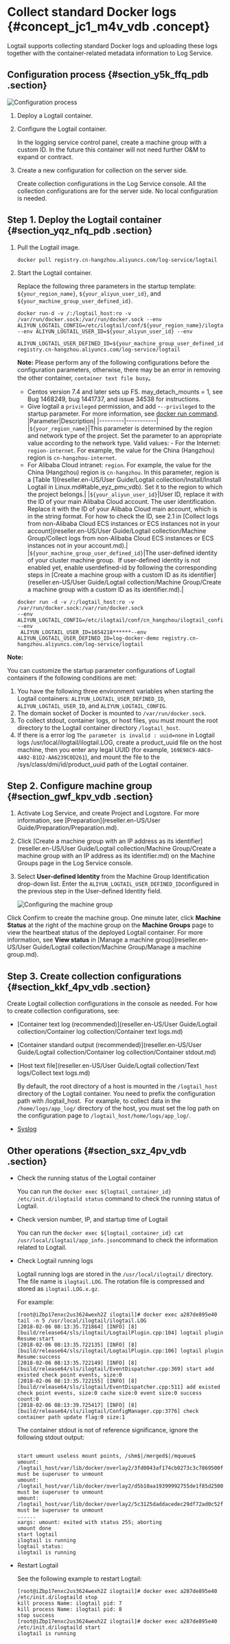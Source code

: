 # Collect standard Docker logs {#concept_jc1_m4v_vdb .concept}

Logtail supports collecting standard Docker logs and uploading these logs together with the container-related metadata information to Log Service.

## Configuration process {#section_y5k_ffq_pdb .section}

![](images/2674_en-US.png "Configuration process")

1.  Deploy a Logtail container.
2.  Configure the Logtail container.

    In the logging service control panel, create a machine group with a custom ID. In the future this container will not need further O&M to expand or contract.

3.  Create a new configuration for collection on the server side.

    Create collection configurations in the Log Service console. All the collection configurations are for the server side. No local configuration is needed.


## Step 1. Deploy the Logtail container {#section_yqz_nfq_pdb .section}

1.  Pull the Logtail image.

    ```
    docker pull registry.cn-hangzhou.aliyuncs.com/log-service/logtail
    ```

2.  Start the Logtail container.

    Replace the following three parameters in the startup template: `${your_region_name}`, `${your_aliyun_user_id}`, and `${your_machine_group_user_defined_id}`.

    ```
    docker run-d -v /:/logtail_host:ro -v /var/run/docker.sock:/var/run/docker.sock --env 
    ALIYUN_LOGTAIL_CONFIG=/etc/ilogtail/conf/${your_region_name}/ilogtail_config.json 
    --env ALIYUN_LOGTAIL_USER_ID=${your_aliyun_user_id} --env
     ALIYUN_LOGTAIL_USER_DEFINED_ID=${your_machine_group_user_defined_id} registry.cn-hangzhou.aliyuncs.com/log-service/logtail
    ```

    **Note:** Please perform any of the following configurations before the configuration parameters, otherwise, there may be an error in removing the other container, `container text file busy`。

    -   Centos version 7.4 and later sets up FS. may\_detach\_mounts = 1, see Bug 1468249, bug 1441737, and issue 34538 for instructions.
    -   Give logtail a `privileged` permission, and add -`--privileged` to the startup parameter. For more information, see [docker run command](https://docs.docker.com/engine/reference/run/).
    |Parameter|Description|
    |---------|-----------|
    |`${your_region_name}`|This parameter is determined by the region and network type of the project. Set the parameter to an appropriate value according to the network type. Valid values:    -   For the Internet: `region-internet`. For example, the value for the China \(Hangzhou\) region is `cn-hangzhou-internet`.
    -   For Alibaba Cloud intranet: `region`. For example, the value for the China \(Hangzhou\) region is `cn-hangzhou`.
In this parameter, region is a [Table 1](reseller.en-US/User Guide/Logtail collection/Install/Install Logtail in Linux.md#table_eyz_pmv_vdb). Set it to the region to which the project belongs.|
    |`${your_aliyun_user_id}`|User ID, replace it with the ID of your main Alibaba Cloud account. The user identification. Replace it with the ID of your Alibaba Cloud main account, which is in the string format. For how to check the ID, see 2.1 in [Collect logs from non-Alibaba Cloud ECS instances or ECS instances not in your account](reseller.en-US/User Guide/Logtail collection/Machine Group/Collect logs from non-Alibaba Cloud ECS instances or ECS instances not in your account.md).|
    |`${your_machine_group_user_defined_id}`|The user-defined identity of your cluster machine group.  If user-defined identity is not enabled yet, enable userdefined-id by following the corresponding steps in [Create a machine group with a custom ID as its identifier](reseller.en-US/User Guide/Logtail collection/Machine Group/Create a machine group with a custom ID as its identifier.md).|

    ```
    docker run -d -v /:/logtail_host:ro -v /var/run/docker.sock:/var/run/docker.sock 
    --env ALIYUN_LOGTAIL_CONFIG=/etc/ilogtail/conf/cn_hangzhou/ilogtail_config.json --env
     ALIYUN_LOGTAIL_USER_ID=1654218******--env ALIYUN_LOGTAIL_USER_DEFINED_ID=log-docker-demo registry.cn-hangzhou.aliyuncs.com/log-service/logtail
    ```


**Note:** 

You can customize the startup parameter configurations of Logtail containers if the following conditions are met:

1.  You have the following three environment variables when starting the Logtail containers: `ALIYUN_LOGTAIL_USER_DEFINED_ID`, `ALIYUN_LOGTAIL_USER_ID`, and `ALIYUN_LOGTAIL_CONFIG`.
2.  The domain socket of Docker is mounted to `/var/run/docker.sock`.
3.  To collect stdout, container logs, or host files, you must mount the root directory to the Logtail container directory `/logtail_host`.
4.  If there is a error log `The parameter is invalid : uuid=none` in Logtail logs /usr/local/ilogtail/ilogtail.LOG, create a product\_uuid file on the host machine, then you enter any legal UUID \(for example, `169E98C9-ABC0-4A92-B1D2-AA6239C0D261`\), and mount the file to the /sys/class/dmi/id/product\_uuid path of the Logtail container.

## **Step 2. Configure machine group** {#section_gwf_kpv_vdb .section}

1.  Activate Log Service, and create Project and Logstore. For more information, see [Preparation](reseller.en-US/User Guide/Preparation/Preparation.md).
2.  Click [Create a machine group with an IP address as its identifier](reseller.en-US/User Guide/Logtail collection/Machine Group/Create a machine group with an IP address as its identifier.md) on the Machine Groups page in the Log Service console.
3.  Select **User-defined Identity** from the Machine Group Identification drop-down list. Enter the `ALIYUN_LOGTAIL_USER_DEFINED_ID`configured in the previous step in the User-defined Identity field.

    ![](images/2677_en-US.png "Configuring the machine group")


Click Confirm to create the machine group. One minute later, click **Machine Status** at the right of the machine group on the **Machine Groups** page to view the heartbeat status of the deployed Logtail container. For more information, see **View status** in [Manage a machine group](reseller.en-US/User Guide/Logtail collection/Machine Group/Manage a machine group.md).

## **Step 3. Create collection configurations** {#section_kkf_4pv_vdb .section}

Create Logtail collection configurations in the console as needed. For how to create collection configurations, see:

-   [Container text log \(recommended\)](reseller.en-US/User Guide/Logtail collection/Container log collection/Container text logs.md)
-   [Container standard output \(recommended\)](reseller.en-US/User Guide/Logtail collection/Container log collection/Container stdout.md)
-   [Host text file](reseller.en-US/User Guide/Logtail collection/Text logs/Collect text logs.md)

    By default, the root directory of a host is mounted in the `/logtail_host` directory of the Logtail container. You need to prefix the configuration path with /logtail\_host.  For example, to collect data in the `/home/logs/app_log/` directory of the host, you must set the log path on the configuration page to `/logtail_host/home/logs/app_log/`.

-   [Syslog](reseller.en-US//Syslog.md)

## Other operations {#section_sxz_4pv_vdb .section}

-   Check the running status of the Logtail container

    You can run the `docker exec ${logtail_container_id} /etc/init.d/ilogtaild status` command to check the running status of Logtail.

-   Check version number, IP, and startup time of Logtail

    You can run the `docker exec ${logtail_container_id} cat /usr/local/ilogtail/app_info.json`command to check the information related to Logtail.

-   Check Logtail running logs

    Logtail running logs are stored in the `/usr/local/ilogtail/` directory. The file name is `ilogtail.LOG`. The rotation file is compressed and stored as `ilogtail.LOG.x.gz`.

    For example:

    ```
    [root@iZbp17enxc2us3624wexh2Z ilogtail]# docker exec a287de895e40 tail -n 5 /usr/local/ilogtail/ilogtail.LOG
    [2018-02-06 08:13:35.721864] [INFO] [8] [build/release64/sls/ilogtail/LogtailPlugin.cpp:104] logtail plugin Resume:start
    [2018-02-06 08:13:35.722135] [INFO] [8] [build/release64/sls/ilogtail/LogtailPlugin.cpp:106] logtail plugin Resume:success
    [2018-02-06 08:13:35.722149] [INFO] [8] [build/release64/sls/ilogtail/EventDispatcher.cpp:369] start add existed check point events, size:0
    [2018-02-06 08:13:35.722155] [INFO] [8] [build/release64/sls/ilogtail/EventDispatcher.cpp:511] add existed check point events, size:0 cache size:0 event size:0 success count:0
    [2018-02-06 08:13:39.725417] [INFO] [8] [build/release64/sls/ilogtail/ConfigManager.cpp:3776] check container path update flag:0 size:1
    ```

    The container stdout is not of reference significance, ignore the following stdout output:

    ```
    
    start umount useless mount points, /shm$|/merged$|/mqueue$
    umount: /logtail_host/var/lib/docker/overlay2/3fd0043af174cb0273c3c7869500fbe2bdb95d13b1e110172ef57fe840c82155/merged: must be superuser to unmount
    umount: /logtail_host/var/lib/docker/overlay2/d5b10aa19399992755de1f85d25009528daa749c1bf8c16edff44beab6e69718/merged: must be superuser to unmount
    umount: /logtail_host/var/lib/docker/overlay2/5c3125daddacedec29df72ad0c52fac800cd56c6e880dc4e8a640b1e16c22dbe/merged: must be superuser to unmount
    ......
    xargs: umount: exited with status 255; aborting
    umount done
    start logtail
    ilogtail is running
    logtail status:
    ilogtail is running
    ```

-   Restart Logtail

    See the following example to restart Logtail:

    ```
    [root@iZbp17enxc2us3624wexh2Z ilogtail]# docker exec a287de895e40 /etc/init.d/ilogtaild stop
    kill process Name: ilogtail pid: 7
    kill process Name: ilogtail pid: 8
    stop success
    [root@iZbp17enxc2us3624wexh2Z ilogtail]# docker exec a287de895e40 /etc/init.d/ilogtaild start
    ilogtail is running
    ```


